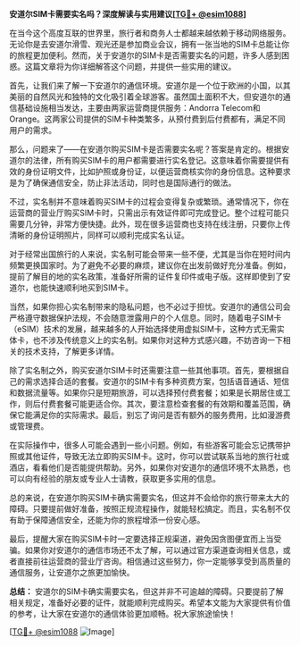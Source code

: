**安道尔SIM卡需要实名吗？深度解读与实用建议[[TG💪+ @esim1088](https://t.me/s/esim1088)]**

在当今这个高度互联的世界里，旅行者和商务人士都越来越依赖于移动网络服务。无论你是去安道尔滑雪、观光还是参加商业会议，拥有一张当地的SIM卡总能让你的旅程更加便利。然而，关于安道尔的SIM卡是否需要实名的问题，许多人感到困惑。这篇文章将为你详细解答这个问题，并提供一些实用的建议。

首先，让我们来了解一下安道尔的通信环境。安道尔是一个位于欧洲的小国，以其美丽的自然风光和独特的文化吸引着全球游客。虽然国土面积不大，但安道尔的通信基础设施相当发达，主要由两家运营商提供服务：Andorra Telecom和Orange。这两家公司提供的SIM卡种类繁多，从预付费到后付费都有，满足不同用户的需求。

那么，问题来了——在安道尔购买SIM卡是否需要实名呢？答案是肯定的。根据安道尔的法律，所有购买SIM卡的用户都需要进行实名登记。这意味着你需要提供有效的身份证明文件，比如护照或身份证，以便运营商核实你的身份信息。这种要求是为了确保通信安全，防止非法活动，同时也是国际通行的做法。

不过，实名制并不意味着购买SIM卡的过程会变得复杂或繁琐。通常情况下，你在运营商的营业厅购买SIM卡时，只需出示有效证件即可完成登记。整个过程可能只需要几分钟，非常方便快捷。此外，现在很多运营商也支持在线注册，只要你上传清晰的身份证明照片，同样可以顺利完成实名认证。

对于经常出国旅行的人来说，实名制可能会带来一些不便，尤其是当你在短时间内频繁更换国家时。为了避免不必要的麻烦，建议你在出发前做好充分准备。例如，提前了解目的地的实名政策，准备好所需的证件复印件或电子版。这样即使到了安道尔，也能快速顺利地买到SIM卡。

当然，如果你担心实名制带来的隐私问题，也不必过于担忧。安道尔的通信公司会严格遵守数据保护法规，不会随意泄露用户的个人信息。同时，随着电子SIM卡（eSIM）技术的发展，越来越多的人开始选择使用虚拟SIM卡，这种方式无需实体卡，也不涉及传统意义上的实名制。如果你对这种方式感兴趣，不妨咨询一下相关的技术支持，了解更多详情。

除了实名制之外，购买安道尔SIM卡时还需要注意一些其他事项。首先，要根据自己的需求选择合适的套餐。安道尔的SIM卡有多种资费方案，包括语音通话、短信和数据流量等。如果你只是短期旅游，可以选择预付费套餐；如果是长期居住或工作，则后付费套餐可能更适合你。其次，要注意检查套餐的有效期和覆盖范围，确保它能满足你的实际需求。最后，别忘了询问是否有额外的服务费用，比如漫游费或管理费。

在实际操作中，很多人可能会遇到一些小问题。例如，有些游客可能会忘记携带护照或其他证件，导致无法立即购买SIM卡。这时，你可以尝试联系当地的旅行社或酒店，看看他们是否能提供帮助。另外，如果你对安道尔的通信环境不太熟悉，也可以向有经验的朋友或专业人士请教，获取更多实用的信息。

总的来说，在安道尔购买SIM卡确实需要实名，但这并不会给你的旅行带来太大的障碍。只要提前做好准备，按照正规流程操作，就能轻松搞定。而且，实名制不仅有助于保障通信安全，还能为你的旅程增添一份安心感。

最后，提醒大家在购买SIM卡时一定要选择正规渠道，避免因贪图便宜而上当受骗。如果你对安道尔的通信市场还不太了解，可以通过官方渠道查询相关信息，或者直接前往运营商的营业厅咨询。相信通过这些努力，你一定能够享受到高质量的通信服务，让安道尔之旅更加愉快。

**总结：** 安道尔的SIM卡确实需要实名，但这并非不可逾越的障碍。只要提前了解相关规定，准备好必要的证件，就能顺利完成购买。希望本文能为大家提供有价值的参考，让大家在安道尔的通信体验更加顺畅。祝大家旅途愉快！

[[TG💪+ @esim1088](https://t.me/s/esim1088) ![Image](https://i.postimg.cc/4NQfJmqS/Snipaste-2025-05-13-00-14-12.png)]